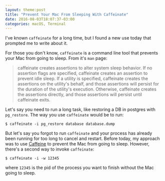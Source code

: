 ```yaml
---
layout: theme:post
title: "Prevent Your Mac From Sleeping With Caffeinate"
date: 2016-08-03T18:07:37-03:00
categories: macOS, Terminal
---
```

I've known `caffeinate` for a long time, but I found a new use today that prompted me to write about it.

For those you don't know, `caffeinate` is a command line tool that prevents your Mac from going to sleep. From it's `man` page:

> caffeinate creates assertions to alter system sleep behavior.  If no
> assertion flags are specified, caffeinate creates an assertion to prevent
> idle sleep.  If a utility is specified, caffeinate creates the assertions
> on the utility's behalf, and those assertions will persist for the duration of the utility's execution.
> Otherwise, caffeinate creates the assertions directly,
> and those assertions will persist until caffeinate exits.

Let's say you need to run a long task, like restoring a DB in postgres with `pg_restore`. The way you use `caffeinate` would be to run:

    $ caffeinate -i pg_restore database database.dump
    
But let's say you forgot to run `caffeinate` and your process has already been running for too long to cancel and restart. Before today, my approach was to use [Caffeine] to prevent the Mac from going to sleep. However, there's a second way to invoke `caffeinate`:

    $ caffeinate -i -w 12345
    
where `12345` is the pid of the process you want to finish without the Mac going to sleep.

[Caffeine]: https://itunes.apple.com/us/app/caffeine/id411246225